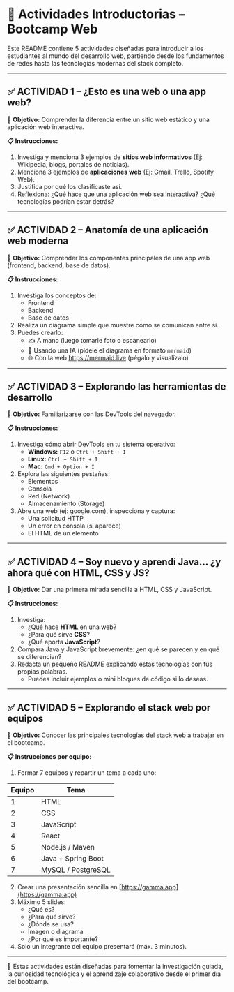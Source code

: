 # 🚀 Actividades Introductorias – Bootcamp Web

Este README contiene 5 actividades diseñadas para introducir a los estudiantes al mundo del desarrollo web, partiendo desde los fundamentos de redes hasta las tecnologías modernas del stack completo.

---

## ✅ ACTIVIDAD 1 – ¿Esto es una web o una app web?

**🎯 Objetivo:** Comprender la diferencia entre un sitio web estático y una aplicación web interactiva.

**📋 Instrucciones:**
1. Investiga y menciona 3 ejemplos de **sitios web informativos** (Ej: Wikipedia, blogs, portales de noticias).
2. Menciona 3 ejemplos de **aplicaciones web** (Ej: Gmail, Trello, Spotify Web).
3. Justifica por qué los clasificaste así.
4. Reflexiona: ¿Qué hace que una aplicación web sea interactiva? ¿Qué tecnologías podrían estar detrás?

---

## ✅ ACTIVIDAD 2 – Anatomía de una aplicación web moderna

**🎯 Objetivo:** Comprender los componentes principales de una app web (frontend, backend, base de datos).

**📋 Instrucciones:**
1. Investiga los conceptos de:
   - Frontend
   - Backend
   - Base de datos
2. Realiza un diagrama simple que muestre cómo se comunican entre sí.
3. Puedes crearlo:
   - ✍️ A mano (luego tomarle foto o escanearlo)
   - 🤖 Usando una IA (pídele el diagrama en formato `mermaid`)
   - 🌐 Con la web https://mermaid.live (pégalo y visualízalo)

---

## ✅ ACTIVIDAD 3 – Explorando las herramientas de desarrollo

**🎯 Objetivo:** Familiarizarse con las DevTools del navegador.

**📋 Instrucciones:**
1. Investiga cómo abrir DevTools en tu sistema operativo:
   - **Windows:** `F12` o `Ctrl + Shift + I`
   - **Linux:** `Ctrl + Shift + I`
   - **Mac:** `Cmd + Option + I`
2. Explora las siguientes pestañas:
   - Elementos
   - Consola
   - Red (Network)
   - Almacenamiento (Storage)
3. Abre una web (ej: google.com), inspecciona y captura:
   - Una solicitud HTTP
   - Un error en consola (si aparece)
   - El HTML de un elemento

---

## ✅ ACTIVIDAD 4 – Soy nuevo y aprendí Java… ¿y ahora qué con HTML, CSS y JS?

**🎯 Objetivo:** Dar una primera mirada sencilla a HTML, CSS y JavaScript.

**📋 Instrucciones:**
1. Investiga:
   - ¿Qué hace **HTML** en una web?
   - ¿Para qué sirve **CSS**?
   - ¿Qué aporta **JavaScript**?
2. Compara Java y JavaScript brevemente: ¿en qué se parecen y en qué se diferencian?
3. Redacta un pequeño README explicando estas tecnologías con tus propias palabras.
   - Puedes incluir ejemplos o mini bloques de código si lo deseas.

---

## ✅ ACTIVIDAD 5 – Explorando el stack web por equipos

**🎯 Objetivo:** Conocer las principales tecnologías del stack web a trabajar en el bootcamp.

**📋 Instrucciones por equipo:**
1. Formar 7 equipos y repartir un tema a cada uno:

| Equipo | Tema                         |
|--------|------------------------------|
| 1      | HTML                         |
| 2      | CSS                          |
| 3      | JavaScript                   |
| 4      | React                        |
| 5      | Node.js / Maven              |
| 6      | Java + Spring Boot           |
| 7      | MySQL / PostgreSQL           |

2. Crear una presentación sencilla en [https://gamma.app](https://gamma.app)
3. Máximo 5 slides:
   - ¿Qué es?
   - ¿Para qué sirve?
   - ¿Dónde se usa?
   - Imagen o diagrama
   - ¿Por qué es importante?
4. Solo un integrante del equipo presentará (máx. 3 minutos).

---

📌 Estas actividades están diseñadas para fomentar la investigación guiada, la curiosidad tecnológica y el aprendizaje colaborativo desde el primer día del bootcamp.
